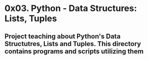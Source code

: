 # 0x03. Python - Data Structures: Lists, Tuples
## Project teaching about Python's Data Structutres, Lists and Tuples. This directory contains programs and scripts utilizing them
